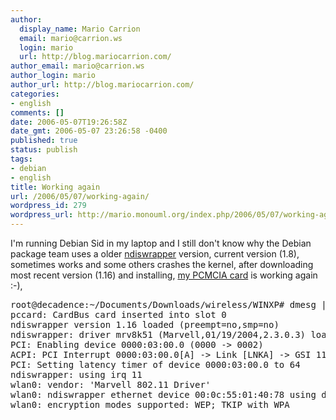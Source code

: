 ```yaml
---
author:
  display_name: Mario Carrion
  email: mario@carrion.ws
  login: mario
  url: http://blog.mariocarrion.com/
author_email: mario@carrion.ws
author_login: mario
author_url: http://blog.mariocarrion.com/
categories:
- english
comments: []
date: 2006-05-07T19:26:58Z
date_gmt: 2006-05-07 23:26:58 -0400
published: true
status: publish
tags:
- debian
- english
title: Working again
url: /2006/05/07/working-again/
wordpress_id: 279
wordpress_url: http://mario.monouml.org/index.php/2006/05/07/working-again/
---
```


<p>I'm running Debian Sid in my laptop and I still don't know why the Debian package team uses a older <a href="http://ndiswrapper.sourceforge.net">ndiswrapper</a> version, current version (1.8), sometimes works and some others crashes the kernel, after downloading most recent version (1.16) and installing, <a href="http://iogear.com/main.php?loc=dm&driver&Item=GWP512#display">my PCMCIA card</a> is working again :-),</p>
<pre>root@decadence:~/Documents/Downloads/wireless/WINXP# dmesg |tail
pccard: CardBus card inserted into slot 0
ndiswrapper version 1.16 loaded (preempt=no,smp=no)
ndiswrapper: driver mrv8k51 (Marvell,01/19/2004,2.3.0.3) loaded
PCI: Enabling device 0000:03:00.0 (0000 -> 0002)
ACPI: PCI Interrupt 0000:03:00.0[A] -> Link [LNKA] -> GSI 11 (level, low) -> IRQ 11
PCI: Setting latency timer of device 0000:03:00.0 to 64
ndiswrapper: using irq 11
wlan0: vendor: 'Marvell 802.11 Driver'
wlan0: ndiswrapper ethernet device 00:0c:55:01:40:78 using driver mrv8k51, 11AB:1FA6.5.conf
wlan0: encryption modes supported: WEP; TKIP with WPA</pre>
